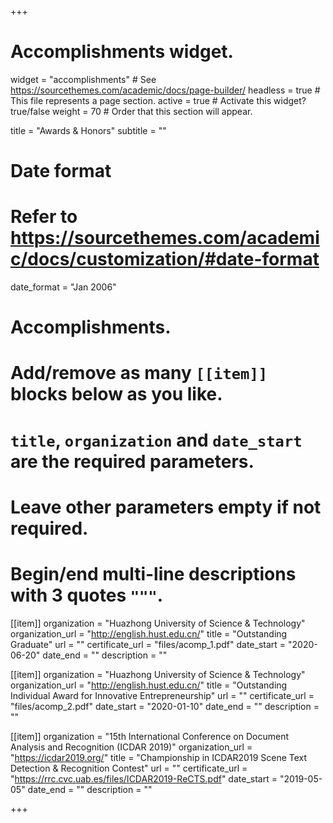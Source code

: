 +++
# Accomplishments widget.
widget = "accomplishments"  # See https://sourcethemes.com/academic/docs/page-builder/
headless = true  # This file represents a page section.
active = true  # Activate this widget? true/false
weight = 70  # Order that this section will appear.

title = "Awards & Honors"
subtitle = ""

# Date format
#   Refer to https://sourcethemes.com/academic/docs/customization/#date-format
date_format = "Jan 2006"

# Accomplishments.
#   Add/remove as many `[[item]]` blocks below as you like.
#   `title`, `organization` and `date_start` are the required parameters.
#   Leave other parameters empty if not required.
#   Begin/end multi-line descriptions with 3 quotes `"""`.

[[item]]
  organization = "Huazhong University of Science & Technology"
  organization_url = "http://english.hust.edu.cn/"
  title = "Outstanding Graduate"
  url = ""
  certificate_url = "files/acomp_1.pdf"
  date_start = "2020-06-20"
  date_end = ""
  description = ""

[[item]]
  organization = "Huazhong University of Science & Technology"
  organization_url = "http://english.hust.edu.cn/"
  title = "Outstanding Individual Award for Innovative Entrepreneurship"
  url = ""
  certificate_url = "files/acomp_2.pdf"
  date_start = "2020-01-10"
  date_end = ""
  description = ""
  
[[item]]
  organization = "15th International Conference on Document Analysis and Recognition (ICDAR 2019)"
  organization_url = "https://icdar2019.org/"
  title = "Championship in ICDAR2019 Scene Text Detection & Recognition Contest"
  url = ""
  certificate_url = "https://rrc.cvc.uab.es/files/ICDAR2019-ReCTS.pdf"
  date_start = "2019-05-05"
  date_end = ""
  description = ""

+++
